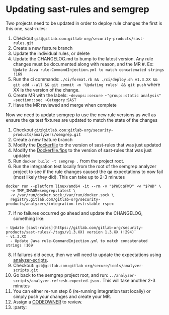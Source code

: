 # Updating sast-rules and semgrep


Two projects need to be updated in order to deploy rule changes the first is this one, sast-rules:

1. Checkout `git@gitlab.com:gitlab-org/security-products/sast-rules.git`
2. Create a new feature branch
3. Update the individual rules, or delete
4. Update the CHANGELOG.md to bump to the latest version. Any rule changes must be documented along with reason, and the MR #. Ex: `Update Java rule-CommandInjection.yml to match concatenated strings !169` 
5. Run the ci commands: `./ci/format.rb && ./ci/deploy.sh v1.3.XX && git add --all && git commit -m 'Updating rules' && git push` where XX is the version of the change.
6. Create MR with the labels:  `~devops::secure ~"group::static analysis" ~section::sec ~Category:SAST`
7. Have the MR reviewed and merge when complete

Now we need to update semgrep to use the new rule versions as well as ensure the qa test fixtures are updated to match the state of the changes

1. Checkout `git@gitlab.com:gitlab-org/security-products/analyzers/semgrep.git`
2. Create a new feature branch
3. Modify the [Dockerfile](https://gitlab.com/gitlab-org/security-products/analyzers/semgrep/-/blob/main/Dockerfile?ref_type=heads#L32) to the version of sast-rules that was just updated
4. Modify the [Dockerfile.fips](https://gitlab.com/gitlab-org/security-products/analyzers/semgrep/-/blob/main/Dockerfile.fips?ref_type=heads#L32) to the version of sast-rules that was just updated
5. Run `docker build -t semgrep .` from the project root.
6. Run the integration test locally from the root of the semgrep analyzer project to see if the rule changes caused the qa expectations to now fail (most likely they did). This can take up to 2-3 minutes
```
docker run --platform linux/amd64 -it --rm -v "$PWD:$PWD" -w "$PWD" \
  -e TMP_IMAGE=semgrep:latest \
  -v /var/run/docker.sock:/var/run/docker.sock \
  registry.gitlab.com/gitlab-org/security-products/analyzers/integration-test:stable rspec
```
7. If no failures occurred go ahead and update the CHANGELOG, something like:
```
- Update [sast-rules](https://gitlab.com/gitlab-org/security-products/sast-rules/-/tags/v1.3.XX) version 1.3.XX (!294)`
- v1.3.XX
  - Update Java rule-CommandInjection.yml to match concatenated strings !169
```
8. If failures did occur, then we will need to update the expectations using [analyzer-scripts](https://gitlab.com/gitlab-org/secure/tools/analyzer-scripts). 
9. Checkout: `git@gitlab.com:gitlab-org/secure/tools/analyzer-scripts.git`
10. Go back to the semgrep project root, and run: `../analyzer-scripts/analyzer-refresh-expected-json` . This will take another 2-3 minutes
11. You can either re-run step 6 (re-running integration test locally) or simply push your changes and create your MR.
12. Assign a [CODEOWNER](https://gitlab.com/gitlab-org/security-products/analyzers/semgrep/-/blob/main/.gitlab/CODEOWNERS?ref_type=heads) to review. 
13. :party: